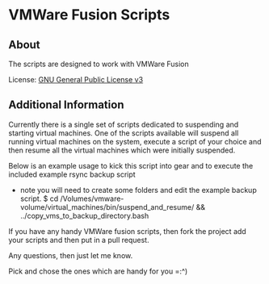 # VMWare Fusion Scripts #

About
--------
The scripts are designed to work with VMWare Fusion

License: [GNU General Public License v3][1]

Additional Information
---------

Currently there is a single set of scripts dedicated to suspending and starting virtual machines. One of the scripts available will suspend all running virtual machines on the system, execute a script of your choice and then resume all the virtual machines which were initially suspended.

Below is an example usage to kick this script into gear and to execute the included example rsync backup script 
  - note you will need to create some folders and edit the example backup script.
$ cd /Volumes/vmware-volume/virtual_machines/bin/suspend_and_resume/ && ../copy_vms_to_backup_directory.bash

If you have any handy VMWare fusion scripts, then fork the project add your scripts and then put in a pull request. 

Any questions, then just let me know.

Pick and chose the ones which are handy for you =:^)

  [1]: http://www.gnu.org/licenses/gpl.html

